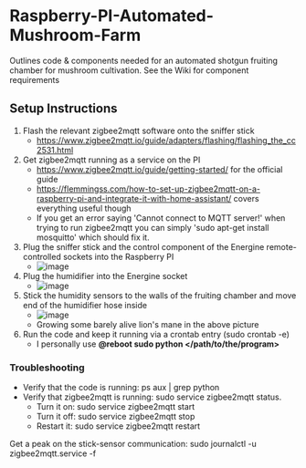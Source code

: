 # Raspberry-PI-Automated-Mushroom-Farm
 Outlines code &amp; components needed for an automated shotgun fruiting chamber for mushroom cultivation. See the Wiki for component requirements
 
 ## Setup Instructions

1. Flash the relevant zigbee2mqtt software onto the sniffer stick
   * https://www.zigbee2mqtt.io/guide/adapters/flashing/flashing_the_cc2531.html
3. Get zigbee2mqtt running as a service on the PI 
   * https://www.zigbee2mqtt.io/guide/getting-started/ for the official guide
   * https://flemmingss.com/how-to-set-up-zigbee2mqtt-on-a-raspberry-pi-and-integrate-it-with-home-assistant/ covers everything useful though
   * If you get an error saying 'Cannot connect to MQTT server!' when trying to run zigbee2mqtt you can simply 'sudo apt-get install mosquitto' which should fix it.
3. Plug the sniffer stick and the control component of the Energine remote-controlled sockets into the Raspberry PI
   * ![image](https://user-images.githubusercontent.com/38185772/170876467-03635355-fdff-4a28-9520-27e27a8f486b.png)
4. Plug the humidifier into the Energine socket
   * ![image](https://user-images.githubusercontent.com/38185772/170876691-da3c4ca3-801a-41d6-8c4d-21e215cf7821.png)
5. Stick the humidity sensors to the walls of the fruiting chamber and move end of the humidifier hose inside
   * ![image](https://user-images.githubusercontent.com/38185772/170876885-0f9b8b4e-6cd1-4f87-aedc-775f2518df09.png)
   * Growing some barely alive lion's mane in the above picture
6. Run the code and keep it running via a crontab entry (sudo crontab -e)
   * I personally use **@reboot sudo python </path/to/the/program>**

### Troubleshooting
* Verify that the code is running: ps aux | grep python
* Verify that zigbee2mqtt is running: sudo service zigbee2mqtt status.
  * Turn it on: sudo service zigbee2mqtt start
  * Turn it off: sudo service zigbee2mqtt stop
  * Restart it: sudo service zigbee2mqtt restart

Get a peak on the stick-sensor communication: sudo journalctl -u zigbee2mqtt.service -f




